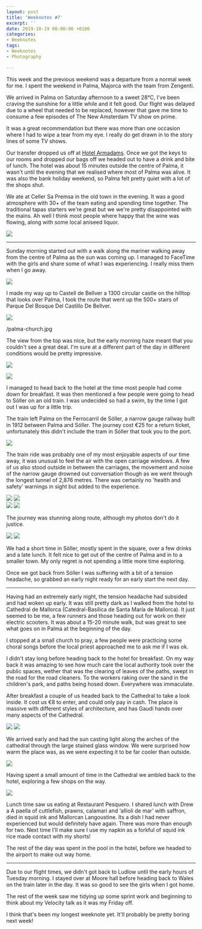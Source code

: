 ```yaml
---
layout: post
title: 'Weeknotes #7'
excerpt: ''
date: 2019-10-19 00:00:00 +0100
categories:
- Weeknotes
tags:
- Weeknotes
- Photography

---
```

This week and the previous weekend was a departure from a  normal week for me. I spent the weekend in Palma, Majorca with the team from Zengenti.

We arrived in Palma on Saturday afternoon to a sweet 28℃, I've been craving the sunshine for a little while and it felt good. Our flight was delayed due to a wheel that needed to be replaced, however that gave me time to consume a few episodes of The New Amsterdam TV show on prime.

It was a great recommendation but there was more than one occasion where I had to wipe a tear from my eye. I really do get drawn in to the story lines of some TV shows.

Our transfer dropped us off at [Hotel Armadams](https://www.hotelarmadams.com/en/). Once we got the keys to our rooms and dropped our bags off we headed out to have a drink and bite of lunch. The hotel was about 15 minutes outside the centre of Palma, it wasn't until the evening that we realised where most of Palma was alive. It was also the bank holiday weekend, so Palma felt pretty quiet with a lot of the shops shut.

We ate at Celler Sa Premsa in the old town in the evening. It was a good atmosphere with 30+ of the team eating and spending time together. The traditional tapas starters we're great but we we're pretty disappointed with the mains. Ah well I think most people where happy that the wine was flowing, along with some local aniseed liquor.

![](/assets/uploads/2019/11/group-shot-palma.jpg)

***

Sunday morning started out with a walk along the mariner walking away from the centre of Palma as the sun was coming up. I managed to FaceTime with the girls and share some of what I was experiencing. I really miss them when I go away.

![](/assets/uploads/2019/11/palma-mariner.jpg)

I made my way up to Castell de Bellver a 1300 circular castle on the hilltop that looks over Palma, I took the route that went up the 500+ stairs of Parque Del Bosque Del Castillo De Bellver.

![](/assets/uploads/2019/11/palma-steps-to-castle.jpg)

/palma-church.jpg

The view from the top was nice, but the early morning haze meant that you couldn't see a great deal. I'm sure at a different part of the day in different conditions would be pretty impressive.

![](/assets/uploads/2019/11/castle.jpg)

![](/assets/uploads/2019/11/castell-de-bellver.jpg)


I managed to head back to the hotel at the time most people had come down for breakfast. It was then mentioned a few people were going to head to Sóller on an old train. I was undecided so had a swim, by the time I got out I was up for a little trip.

The train left Palma on the Ferrocarril de Sóller, a narrow gauge railway built in 1912 between Palma and Sóller. The journey cost €25 for a return ticket, unfortunately this didn't include the tram in Sóller that took you to the port.

![](/assets/uploads/2019/11/on-soller-train.jpg)

The train ride was probably one of my most enjoyable aspects of our time away, it was unusual to feel the air with the open carriage windows. A few of us also stood outside in between the carriages, the movement and noise of the narrow gauge drowned out conversation though as we went through the longest tunnel of 2,876 metres. There was certainly no 'health and safety' warnings in sight but added to the experience.

<div class="photoset mb2">
<img src="/assets/uploads/2019/11/dan-bnw.jpg" />
<img src="/assets/uploads/2019/11/danw-bnw.jpg" />
</div>

<div class="photoset">
<img src="/assets/uploads/2019/11/ryan-bnw.jpg" />
<img src="/assets/uploads/2019/11/scott-bnw.jpg" />
</div>

The journey was stunning along route, although my photos don't do it justice.

<div class="photoset">
<img src="/assets/uploads/2019/11/tram-statue.jpg" />
<img src="/assets/uploads/2019/11/trams-in-shed.jpg" />
</div>

We had a short time in Sóller, mostly spent in the square, over a few drinks and a late lunch. It felt nice to get out of the centre of Palma and in to a smaller town. My only regret is not spending a little more time exploring.

Once we got back from Sóller I was suffering with a bit of a tension headache, so grabbed an early night ready for an early start the next day.

***

Having had an extremely early night, the tension headache had subsided and had woken up early. It was still pretty dark as I walked from the hotel to Cathedral de Mallorca (Catedral-Basílica de Santa María de Mallorca). It just seemed to be me, a few runners and those heading out for work on their electric scooters. It was about a 15-20 minute walk, but was great to see what goes on in Palma at the beginning of the day.

I stopped at a small church to pray, a few people were practicing some choral songs before the local priest approached me to ask me if I was ok.

I didn't stay long before heading back to the hotel for breakfast. On my way back it was amazing to see how much care the local authority took over the public spaces, wether that was the clearing of leaves of the paths, swept in the road for the road cleaners. To the workers raking over the sand in the children's park, and paths being hosed down. Everywhere was immaculate.

After breakfast a couple of us headed back to the Cathedral to take a look inside. It cost us €8 to enter, and could only pay in cash. The place is massive with different styles of architecture, and has Gaudí hands over many aspects of the Cathedral.

<div class="photoset">
<img src="/assets/uploads/2019/11/cathedral.jpg" />
<img src="/assets/uploads/2019/11/cathedral-exterior.jpg" />
</div>

We arrived early and had the sun casting light along the arches of the cathedral through the large stained glass window. We were surprised how warm the place was, as we were expecting it to be far cooler than outside.

![](/assets/uploads/2019/11/cathedral-interior.jpg)

Having spent a small amount of time in the Cathedral we ambled back to the hotel, exploring a few shops on the way.

![](/assets/uploads/2019/11/paella.jpg)

Lunch time saw us eating at Restaurant Pesquero. I shared lunch with Drew a A paella of cuttlefish, prawns, calamari and ‘allioli de mar’ with saffron, died in squid ink and Mallorcan Langoustine. Its a dish I had never experienced but would definitely have again. There was more than enough for two. Next time I'll make sure I use my napkin as a forkful of squid ink rice made contact with my shorts!

The rest of the day was spent in the pool in the hotel, before we headed to the airport to make out way home.

***

Due to our flight times, we didn't got back to Ludlow until the early hours of Tuesday morning. I stayed over at Moore hall before heading back to Wales on the train later in the day. It was so good to see the girls when I got home.

The rest of the week saw me tidying up some sprint work and beginning to think about my Velocity talk as it was my Friday off.

I think that's been my longest weeknote yet. It'll probably be pretty boring next week!